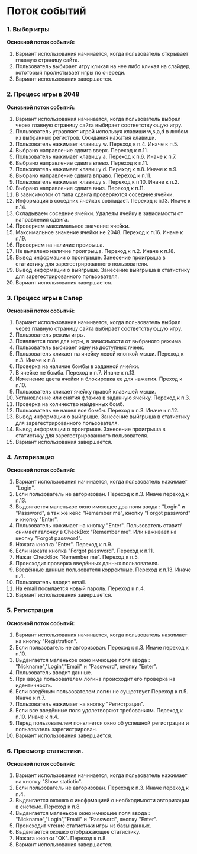 # Поток событий

### 1. Выбор игры
**Основной поток событий:**
1. Вариант использования начинается, когда пользователь открывает главную страницу сайта.
2. Пользователь выбирает игру кликая на нее либо кликая на слайдер, кототорый пролистывает игры по очереди.
3. Вариант использования завершается.


### 2. Процесс игры в 2048
**Основной поток событий:**
1. Вариант использования начинается, когда пользователь выбрал через главную страницу сайта выбирает соответствующую игру.
2. Пользователь утравляет игрой используя клавиши w,s,a,d в любом из выбранных регистров. Ожидания нажатия клавиши.
3. Пользователь нажимает клавишу w.
Переход к п.4. Иначе к п.5.
4. Выбрано направление сдвига вверх.
Переход к п.11.
5. Пользователь нажимает клавишу a.
Переход к п.6. Иначе к п.7.
6. Выбрано направление сдвига влево.
Переход к п.11.
7. Пользователь нажимает клавишу d.
Переход к п.8. Иначе к п.9.
8. Выбрано направление сдвига вправо.
Переход к п.11.
9. Пользователь нажимает клавишу s.
Переход к п.10. Иначе к п.2.
10. Выбрано направление сдвига вниз.
Переход к п.11.
11. В зависимотси от типа сдвига проверяются соседние ячейки.
12. Информация в соседних ячейках совпадает.
Переход к п.13. Иначе к п.14.
13. Складываем соседние ячейки. Удалеям ячейку в зависимости от направления сдвига.
14. Проверяем максимальное значение ячейки.
15. Максимальное значение ячейки не 2048.
Переход к п.16. Иначе к п.19.
16. Проверяем на наличие проирыша.
17. Не выявлено наличие проигрыша.
Переход к п.2. Иначе к п.18.
18. Вывод информации о проигрыше. Занесение проигрыша в статистику для зарегестрированного пользователя.
19. Вывод информации о выйгрыше. Занесение выйгрыша в статистику для зарегестрированного пользователя.
20. Вариант использования завершается.

### 3. Процесс игры в Сапер
**Основной поток событий:**
1. Вариант использования начинается, когда пользователь выбрал через главную страницу сайта выбирает соответствующую игру.
2. Пользователь режим игры.
3. Появляется поле для игры, в зависимости от выбраного режима.
3. Пользователь выбирает одну из доступных ячеек.
4. Пользователь кликает на ячейку левой кнопкой мыши.
Переход к п.3. Иначе к п.8.
5. Проверка на наличие бомбы в заданной ячейки.
6. В ячейке не бомба.
Переход к п.7. Иначе к п.13.
7. Изменение цвета ячейки и блокировка ее для нажатия.
Преход к п.10.
8. Пользователь кликает ячейку правой клавишей мыши.
9. Установление или снятия флажка в заданную ячейку.
Переход к п.3.
10. Проверка на количество найденных бомб.
11. Пользователь не нашел все бомбы.
Переход к п.3. Иначе к п.12.
12. Вывод информации о выйгрыше. Занесение выйгрыша в статистику для зарегестрированного пользователя.
13. Вывод информации о проигрыше. Занесение проигрыша в статистику для зарегестрированного пользователя.
14. Вариант использования завершается.

### 4. Авторизация
**Основной поток событий:**
1. Вариант использования начинается, когда пользователь нажимает "Login".
2. Если пользователь не авторизован.
Переход к п.3. Иначе переход к п.13.
3. Выдвигается маленькое окно имеющее два поля ввода : "Login" и "Password", а так же кейс "Remember me", кнопку "Forgot password" и кнопку "Enter".
5. Пользователь нажимает на кнопку "Enter". Пользователь ставит/снимает галочку в CheckBox "Remember me". Или наживает на кнопку "Forgot password".
6. Нажата кнопка "Enter".
Переход к п.9.
7. Если нажата кнопка "Forgot password".
Переход к п.11.
8. Нажат CheckBox "Remember me".
Переход к п.5.
9. Происходит проверка введённых данных пользователя.
10. Введённые данные пользователя корректные.
Переход к п.13. Иначе п.4.
11. Пользователь вводит email.
12. На email посылается новый пароль.
Переход к п.4.
13. Вариант использования завершается.

### 5. Регистрация
**Основной поток событий:**
1. Вариант использования начинается, когда пользователь нажимает на кнопку "Registration".
2. Если пользователь не авторизован.
Переход к п.3. Иначе переход к п.10.
3. Выдвигается маленькое окно имеющее поля ввода : "Nickname","Login","Email" и "Password",  кнопку "Enter".
4. Пользователь вводит данные.
5. При вводе пользователем логина происходит его проверка на идентичность.
6. Если введёным пользователем логин не существует
Переход к п.5. Иначе к п.7.
7. Пользователь нажимает на кнопку "Регистрация".
8. Если все введённые поля удолетворяют требованиям.
Переход к п.10. Иначе к п.4.
9. Перед пользователем появляется окно об успешной регистрации и пользователь зарегистрирован.
10. Вариант использования завершается.

### 6. Просмотр статистики.
**Основной поток событий:**
1. Вариант использования начинается, когда пользователь нажимает на кнопку "Show statictic".
2. Если пользователь не авторизован.
Переход к п.3. Иначе переход к п.4.
3. Выдвигается окошко с инофрмацией о необходимости авторизации в системе.
Переход к п.8.
4. Выдвигается маленькое окно имеющее поля ввода : "Nickname","Login","Email" и "Password",  кнопку "Enter".
5. Происходит чтение статистики игры из базы данных.
6. Выдвигается окошко отображающее статистику.
7. Нажата кнопки "OK".
Переход к п.8.
8. Вариант использования завершается.


